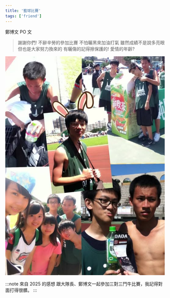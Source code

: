 ```yaml
---
title: '籃球比賽'
tags: ['friend']
---
```

鄭博文 PO 文
>謝謝你們!
不辭辛勞的參加比賽
不怕曬黑來加油打氣
雖然成績不是說多亮眼
但也是大家努力換來的
有曬傷的記得擦保護的!
愛情的年齡?

![img](./img_ig/201305/001.jpg)


:::note 來自 2025 的感想
跟大隊長、鄭博文一起參加三對三鬥牛比賽，我記得對面打得很髒。
:::